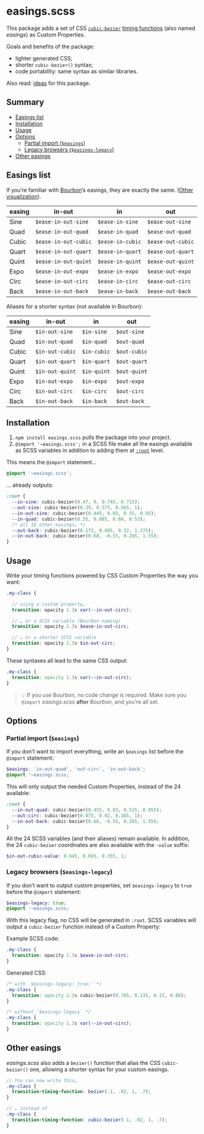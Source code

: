 # easings.scss

This package adds a set of CSS [`cubic-bezier`](https://codepen.io/seanseansean/pen/GgxrXw) [timing functions](https://developer.mozilla.org/en-US/docs/Web/CSS/transition-timing-function) (also named _easings_) as Custom Properties.

Goals and benefits of the package:
- lighter generated CSS;
- shorter `cubic-bezier()` syntax;
- code portability: same syntax as similar libraries.

Also read: [ideas](https://github.com/meduzen/easings/issues/1) for this package.

## Summary

- [Easings list](#easings-list)
- [Installation](#installation)
- [Usage](#usage)
- [Options](#options)
  - [Partial import (`$easings`)](#partial-import-easings)
  - [Legacy browsers (`$easings-legacy`)](#legacy-browsers-easings-legacy)
- [Other easings](#other-easings)

## Easings list

If you’re familiar with [Bourbon](https://www.bourbon.io/docs/4/#timing-functions)’s easings, they are exactly the same. ([Other visualization](https://codepen.io/slavanossar/full/ERoaBx)).

| easing | in-out | in | out |
|--|--|--|--|
| Sine | `$ease-in-out-sine`  | `$ease-in-sine`  | `$ease-out-sine` |
| Quad | `$ease-in-out-quad`  | `$ease-in-quad`  | `$ease-out-quad` |
| Cubic | `$ease-in-out-cubic`  | `$ease-in-cubic`  | `$ease-out-cubic` |
| Quart | `$ease-in-out-quart`  | `$ease-in-quart`  | `$ease-out-quart` |
| Quint | `$ease-in-out-quint`  | `$ease-in-quint`  | `$ease-out-quint` |
| Expo | `$ease-in-out-expo`  | `$ease-in-expo`  | `$ease-out-expo` |
| Circ | `$ease-in-out-circ`  | `$ease-in-circ`  | `$ease-out-circ` |
| Back | `$ease-in-out-back`  | `$ease-in-back`  | `$ease-out-back` |

Aliases for a shorter syntax (not available in Bourbon):

| easing | in-out | in | out |
|--|--|--|--|
| Sine | `$in-out-sine`  | `$in-sine`  | `$out-sine` |
| Quad | `$in-out-quad`  | `$in-quad`  | `$out-quad` |
| Cubic | `$in-out-cubic`  | `$in-cubic`  | `$out-cubic` |
| Quart | `$in-out-quart`  | `$in-quart`  | `$out-quart` |
| Quint | `$in-out-quint`  | `$in-quint`  | `$out-quint` |
| Expo | `$in-out-expo`  | `$in-expo`  | `$out-expo` |
| Circ | `$in-out-circ`  | `$in-circ`  | `$out-circ` |
| Back | `$in-out-back`  | `$in-back`  | `$out-back` |

## Installation

1. `npm install easings.scss` pulls the package into your project.
2. `@import '~easings.scss';` in a SCSS file make all the easings available as SCSS variables in addition to adding them at [`:root`](https://developer.mozilla.org/en-US/docs/Web/CSS/:root) level.

This means the `@import` statement…
```scss
@import '~easings.scss';
```

… already outputs:

```css
:root {
  --in-sine: cubic-bezier(0.47, 0, 0.745, 0.715);
  --out-sine: cubic-bezier(0.39, 0.575, 0.565, 1);
  --in-out-sine: cubic-bezier(0.445, 0.05, 0.55, 0.95);
  --in-quad: cubic-bezier(0.55, 0.085, 0.68, 0.53);
  /* all 18 other easings… */
  --out-back: cubic-bezier(0.175, 0.885, 0.32, 1.275);
  --in-out-back: cubic-bezier(0.68, -0.55, 0.265, 1.55);
}
```

## Usage

Write your timing functions powered by CSS Custom Properties the way you want:

```scss
.my-class {

  // using a custom property…
  transition: opacity 1.3s var(--in-out-circ);

  // … or a SCSS variable (Bourbon naming)
  transition: opacity 1.3s $ease-in-out-circ;

  // … or a shorter SCSS variable
  transition: opacity 1.3s $in-out-circ;
}
```

These syntaxes all lead to the same CSS output:
```css
.my-class {
  transition: opacity 1.3s var(--in-out-circ);
}
```

> 💡 If you use Bourbon, no code change is required. Make sure you `@import` _easings.scss_ **after** _Bourbon_, and you’re all set.

## Options

### Partial import (`$easings`)

If you don’t want to import everything, write an `$easings` list before the `@import` statement:

```scss
$easings: 'in-out-quad', 'out-circ', 'in-out-back';
@import '~easings.scss;
```

This will only output the needed Custom Properties, instead of the 24 available:

```css
:root {
  --in-out-quad: cubic-bezier(0.455, 0.03, 0.515, 0.955);
  --out-circ: cubic-bezier(0.075, 0.82, 0.165, 1);
  --in-out-back: cubic-bezier(0.68, -0.55, 0.265, 1.55);
}
```

All the 24 SCSS variables (and their aliases) remain available. In addition, the 24 `cubic-bezier` coordinates are also available with the `-value` suffix:

```scss
$in-out-cubic-value: 0.645, 0.045, 0.355, 1;
```

### Legacy browsers (`$easings-legacy`)

If you don’t want to output custom properties, set `$easings-legacy` to `true` before the `@import` statement:

```scss
$easings-legacy: true;
@import '~easings.scss;
```

With this legacy flag, no CSS will be generated in `:root`. SCSS variables will output a `cubic-bezier` function instead of a Custom Property:

Example SCSS code:
```scss
.my-class {
  transition: opacity 1.3s $ease-in-out-circ;
}
```

Generated CSS:

```css
/* with `$easings-legacy: true;` */
.my-class {
  transition: opacity 1.3s cubic-bezier(0.785, 0.135, 0.15, 0.86);
}

/* without `$easings-legacy` */
.my-class {
  transition: opacity 1.3s var(--in-out-circ);
}
```

## Other easings

*easings.scss* also adds a `bezier()` function that alias the CSS `cubic-bezier()` one, allowing a shorter syntax for your custom easings.

```scss
// You can now write this…
.my-class {
  transition-timing-function: bezier(.1, .02, 1, .7);
}

// … instead of
.my-class {
  transition-timing-function: cubic-bezier(.1, .02, 1, .7);
}
```
